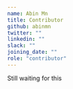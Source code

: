 ```yaml
---
name: Abin Mn
title: Contributor
github: abinmn
twitter: ""
linkedin: ""
slack: ""
joining_date: ""
role: "contributor"
---
```


Still waiting for this
